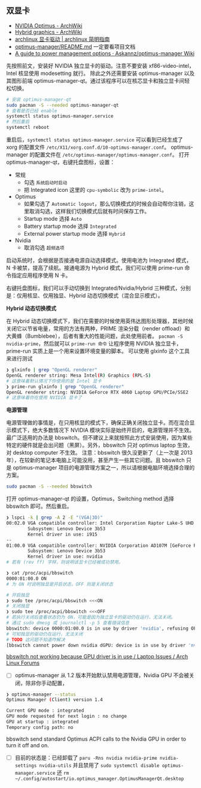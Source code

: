 ## 双显卡

- [NVIDIA Optimus - ArchWiki](https://wiki.archlinux.org/title/NVIDIA_Optimus)
- [Hybrid graphics - ArchWiki](https://wiki.archlinux.org/title/Hybrid_graphics)
- [archlinux 显卡驱动 | archlinux 简明指南](https://arch.icekylin.online/guide/rookie/graphic-driver.html#%E5%8F%8C%E6%98%BE%E5%8D%A1-%E6%A0%B8%E6%98%BE-%E7%8B%AC%E6%98%BE)
- [optimus-manager/README.md](https://github.com/Askannz/optimus-manager/blob/master/README.md)
  一定要看项目文档
- [A guide to power management options · Askannz/optimus-manager Wiki](https://github.com/Askannz/optimus-manager/wiki/A-guide--to-power-management-options)

先按照前文，安装好 NVIDIA 独立显卡的驱动。注意不要安装 xf86-video-intel，Intel 核显使用 modesetting 就行。
除此之外还需要安装 optimus-manager 以及其图形前端 optimus-manager-qt。通过该程序可以在核芯显卡和独立显卡间轻松切换。

```bash
# 安装 optimus-manager-qt
sudo pacman -S --needed optimus-manager-qt
# 查看是否已经 enable
systemctl status optimus-manager.service
# 然后重启
systemctl reboot
```

重启后，`systemctl status optimus-manager.service` 可以看到已经生成了 xorg 的配置文件 `/etc/X11/xorg.conf.d/10-optimus-manager.conf`。
optimus-manager 的配置文件在 `/etc/optimus-manager/optimus-manager.conf`。
打开 optimus-manager-qt，右键托盘图标，设置：

- 常规
  - 勾选 `系统启动时启动`
  - 把 Integrated icon 这里的 `cpu-symbolic` 改为 `prime-intel`。
- Optimus
  - 如果勾选了 `Automatic logout`，那么切换模式的时候会自动帮你注销，这里取消勾选，这样我们切换模式后就有时间保存工作。
  - Startup mode 选择 `Auto`
  - Battery startup mode 选择 `Integrated`
  - External power startup mode 选择 `Hybrid`
- Nvidia
  - 取消勾选 `超频选项`

启动系统时，会根据是否接通电源自动选择模式。使用电池为 Integrated 模式，N 卡被禁，提高了续航。接通电源为 Hybrid 模式，我们可以使用 prime-run 命令指定应用程序使用 N 卡。

右键托盘图标，我们可以手动切换到 Integrated/Nvidia/Hybrid 三种模式，分别是：仅用核显、仅用独显、Hybrid 动态切换模式（混合显示模式）。

**Hybrid 动态切换模式**

在 Hybrid 动态切换模式下，我们在需要的时候使用英伟达图形处理器，其他时候关闭它以节省电量，常用的方法有两种，PRIME 渲染分载（render offload）和大黄蜂（Bumblebee），后者有重大的性能问题，此处使用前者。
`pacman -S nvidia-prime`，然后就可以 `prime-run 命令` 让程序使用 NVIDIA 独立显卡，prime-run 实质上是一个用来设置环境变量的脚本。
可以使用 glxinfo 这个工具来进行测试

```bash
❯ glxinfo | grep "OpenGL renderer"
OpenGL renderer string: Mesa Intel(R) Graphics (RPL-S)
# 这意味着默认情况下你使用的是 Intel 显卡
❯ prime-run glxinfo | grep "OpenGL renderer"
OpenGL renderer string: NVIDIA GeForce RTX 4060 Laptop GPU/PCIe/SSE2
# 这意味着你在使用 NVIDIA 显卡了
```

**电源管理**

电源管理做的事情是，在只用核显的模式下，确保正确关闭独立显卡。而在混合显示模式下，绝大多数情况下 NVIDIA 模块实际是始终开启的，电源管理并不生效。
最广泛适用的办法是 bbswitch。但不建议上来就按照此方式安装使用，因为某些特定的硬件就是会出问题（黑屏）。另外，bbswitch 只对 optimus laptop 生效，对 desktop computer 不生效。
注意：bbswitch 很久没更新了（上一次是 2013 年），在较新的笔记本电脑上可能没用，甚至产生一些其它问题。且 bbswitch 只是 optimus-manager 项目的电源管理方案之一，所以请根据电脑环境选择合理的方案。

```bash
sudo pacman -S --needed bbswitch
```

打开 optimus-manager-qt 的设置，Optimus，Switching method 选择 bbswitch 即可。然后重启。

```bash
❯ lspci -k | grep -A 2 -E "(VGA|3D)"
00:02.0 VGA compatible controller: Intel Corporation Raptor Lake-S UHD Graphics (rev 04)
        Subsystem: Lenovo Device 3b53
        Kernel driver in use: i915
--
01:00.0 VGA compatible controller: NVIDIA Corporation AD107M [GeForce RTX 4060 Max-Q / Mobile] (rev a1)
        Subsystem: Lenovo Device 3b53
        Kernel driver in use: nvidia
# 若有 (rev ff) 字样，则说明该显卡已经被成功禁用。

❯ cat /proc/acpi/bbswitch
0000:01:00.0 ON
# 为 ON 时说明独显是开启状态，OFF 则是关闭状态

# 开启独显
❯ sudo tee /proc/acpi/bbswitch <<<ON
# 关闭独显
❯ sudo tee /proc/acpi/bbswitch <<<OFF
# 若执行关闭后查看状态仍为 ON，可能是因为独立显卡的驱动仍在运行，无法关闭。
# 通过 sudo dmesg 或 journalctl -p 5 查看错误信息
bbswitch: device 0000:01:00.0 is in use by driver 'nvidia', refusing OFF
# 可知独显的驱动仍在运行，无法关闭
# TODO 这问题不知道咋解决
[bbswitch cannot power down nvidia dGPU: device is in use by driver 'nvidia', refusing OFF - English / Install/Boot/Login - openSUSE Forums](https://forums.opensuse.org/t/bbswitch-cannot-power-down-nvidia-dgpu-device-is-in-use-by-driver-nvidia-refusing-off/136923/14)
```

[bbswitch not working because GPU driver is in use / Laptop Issues / Arch Linux Forums](https://bbs.archlinux.org/viewtopic.php?id=265311)

- [ ] optimus-manager 从 1.2 版本开始默认禁用电源管理，Nvidia GPU 不会被关闭，除非你手动配置，

```bash
❯ optimus-manager --status
Optimus Manager (Client) version 1.4

Current GPU mode : integrated
GPU mode requested for next login : no change
GPU at startup : integrated
Temporary config path: no
```

bbswitch send standard Optimus ACPI calls to the Nvidia GPU in order to turn it off and on.

- [ ] 目前的状态是：已经卸载了 `paru -Rns nvidia nvidia-prime nvidia-settings nvidia-utils` 并且禁用了 `sudo systemctl disable optimus-manager.service` 还 `rm ~/.config/autostart/io.optimus_manager.OptimusManagerQt.desktop`
